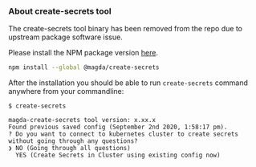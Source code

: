 ### About create-secrets tool

The create-secrets tool binary has been removed from the repo due to upstream package software issue.

Please install the NPM package version [here](https://www.npmjs.com/package/@magda/create-secrets).

```bash
npm install --global @magda/create-secrets
```

After the installation you should be able to run `create-secrets` command anywhere from your commandline:

```
$ create-secrets

magda-create-secrets tool version: x.xx.x
Found previous saved config (September 2nd 2020, 1:58:17 pm).
? Do you want to connect to kubernetes cluster to create secrets without going through any questions?
❯ NO (Going through all questions)
  YES (Create Secrets in Cluster using existing config now)
```
